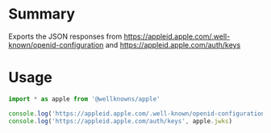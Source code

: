 # Summary

Exports the JSON responses from https://appleid.apple.com/.well-known/openid-configuration and https://appleid.apple.com/auth/keys

# Usage

```js
import * as apple from '@wellknowns/apple'

console.log('https://appleid.apple.com/.well-known/openid-configuration', apple.metadata)
console.log('https://appleid.apple.com/auth/keys', apple.jwks)
```
